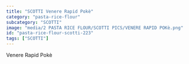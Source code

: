 ```yaml
---
title: "SCOTTI Venere Rapid Pokè"
category: "pasta-rice-flour"
subcategory: "SCOTTI"
image: "media/2 PASTA RICE FLOUR/SCOTTI PICS/VENERE RAPID POKè.png"
id: "pasta-rice-flour-scotti-223"
tags: ["SCOTTI"]
---
```


Venere Rapid Pokè
